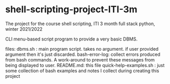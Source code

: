 
# shell-scripting-project-ITI-3m
The project for the course shell scripting, ITI 3 month full stack python, winter 2021/2022

CLI menu-based script program to provide a very basic DBMS.

files: 
	dbms.sh : main program script. takes no argument. if user provided argument then it's just discarded.
	bash-error-log: collect errors produced from bash commands. A work-around to prevent these messages from being displayed to user.
	README.md: this file 
	quick-help-examples.sh : just some collection of bash examples and notes I collect during creating this project 
